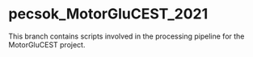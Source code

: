 # pecsok_MotorGluCEST_2021

This branch contains scripts involved in the processing pipeline for the MotorGluCEST project.

